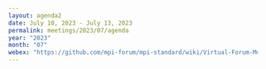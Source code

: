 ```yaml
---
layout: agenda2
date: July 10, 2023 - July 13, 2023
permalink: meetings/2023/07/agenda
year: "2023"
month: "07"
webex: "https://github.com/mpi-forum/mpi-standard/wiki/Virtual-Forum-Meeting-Information"
---
```


